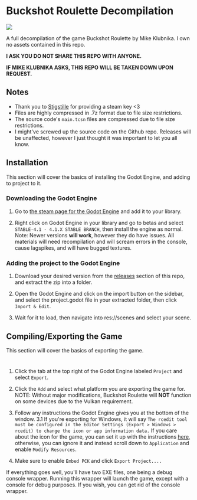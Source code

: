 # Buckshot Roulette Decompilation

![](https://dcbadge.limes.pink/api/shield/435509065339240449)

A full decompilation of the game Buckshot Roulette by Mike Klubnika.
I own no assets contained in this repo.

**I ASK YOU DO NOT SHARE THIS REPO WITH ANYONE.**

**IF MIKE KLUBNIKA ASKS, THIS REPO WILL BE TAKEN DOWN UPON REQUEST.**
## Notes
- Thank you to [Stigstille](https://stigstille.uk/) for providing a steam key <3
- Files are highly compressed in .7z format due to file size restrictions.
- The source code's ```main.tcsn``` files are compressed due to file size restrictions.
- I might've screwed up the source code on the Github repo. Releases will be unaffected, however I just thought it was important to let you all know.

## Installation
This section will cover the basics of installing the Godot Engine, and adding to project to it.
### Downloading the Godot Engine

1. Go to [the steam page for the Godot Engine](https://store.steampowered.com/app/404790/Godot_Engine/) and add it to your library.

2. Right click on Godot Engine in your library and go to betas and select ```STABLE-4.1 - 4.1.X STABLE BRANCH```, then install the engine as normal.
Note: Newer versions **will work**, however they do have issues. All materials will need recompilation and will scream errors in the console, cause lagspikes, and will have bugged textures.

### Adding the project to the Godot Engine

1. Download your desired version from the [releases](https://github.com/imcommonsense/buckshot-decomp-private/releases) section of this repo, and extract the zip into a folder.

2. Open the Godot Engine and click on the import button on the sidebar, and select the project.godot file in your extracted folder, then click ```Import & Edit```.

3. Wait for it to load, then navigate into res://scenes and select your scene.
## Compiling/Exporting the Game
This section will cover the basics of exporting the game.
#
1. Click the tab at the top right of the Godot Engine labeled ```Project``` and select ```Export```.

2. Click the ```Add``` and select what platform you are exporting the game for.
NOTE: Without major modifications, Buckshot Roulette will **NOT** function on some devices due to the Vulkan requirement.

3. Follow any instructions the Godot Engine gives you at the bottom of the window.
3.1 If you're exporting for Windows, it will say ```The rcedit tool must be configured in the Editor Settings (Export > Windows > rcedit) to change the icon or app information data.``` If you care about the icon for the game, you can set it up with the instructions [here,](https://docs.godotengine.org/en/stable/tutorials/export/changing_application_icon_for_windows.html) otherwise, you can ignore it and instead scroll down to ```Application``` and enable ```Modify Resources```.

4. Make sure to enable ```Embed PCK``` and click ```Export Project....``` 
‎

If everything goes well, you'll have two EXE files, one being a debug console wrapper. 
Running this wrapper will launch the game, except with a console for debug purposes. If you wish, you can get rid of the console wrapper.
